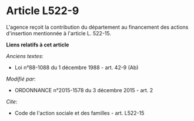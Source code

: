 # Article L522-9

L'agence reçoit la contribution du département au financement des actions d'insertion mentionnée à l'article L. 522-15.

**Liens relatifs à cet article**

_Anciens textes_:

  - Loi n°88-1088 du 1 décembre 1988 - art. 42-9 (Ab)

_Modifié par_:

  - ORDONNANCE n°2015-1578 du 3 décembre 2015 - art. 2

_Cite_:

  - Code de l'action sociale et des familles - art. L522-15
